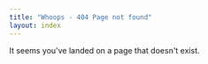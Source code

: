 ```yaml
---
title: "Whoops - 404 Page not found"
layout: index
---
```


<div class="tab-content">
 It seems you've landed on a page that doesn't exist.
</div>


